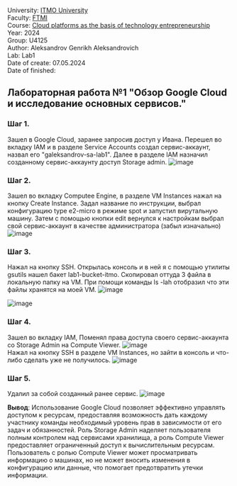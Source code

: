 University: [ITMO University](https://itmo.ru/ru/) \
Faculty: [FTMI](https://ftmi.itmo.ru) \
Course: [Cloud platforms as the basis of technology entrepreneurship](https://itmo-ict-faculty.github.io/cloud-platforms-as-the-basis-of-technology-entrepreneurship/) \
Year: 2024 \
Group: U4125 \
Author: Aleksandrov Genrikh Aleksandrovich \
Lab: Lab1 \
Date of create: 07.05.2024 \
Date of finished: 

## Лабораторная работа №1 "Обзор Google Cloud и исследование основных сервисов."
### Шаг 1.
Зашел в Google Cloud, заранее запросив доступ у Ивана. Перешел во вкладку IAM и в разделе Service Accounts создал сервис-аккаунт, назвал его "galeksandrov-sa-lab1". Далее в разделе IAM назначил созданному сервис-аккаунту доступ Storage admin.
![image](https://github.com/genrikhlamar/2023_2024-cloud-platforms-as-the-basis-of-technology-entrepreneurship-u4125-aleksandrov_g_a/assets/164926677/e1bc01ed-fde4-448c-b4aa-88a0d928b4ea)

### Шаг 2.
Зашел во вкладку Computee Engine, в разделе VM Instances нажал на кнопку Create Instance. Задал название по инструкции, выбрал конфигурацию type e2-micro в режиме spot и запустил вирутальную машину. Затем с помощью кнопки edit вернулся к настройкам выбрал свой сервис-аккаунт в качестве администратора (забыл изначально)
![image](https://github.com/genrikhlamar/2023_2024-cloud-platforms-as-the-basis-of-technology-entrepreneurship-u4125-aleksandrov_g_a/assets/164926677/34182ccb-d428-41ff-8c19-8ef2e2724d74)

### Шаг 3.
Нажал на кнопку SSH. Открылась консоль и в ней я с помощью утилиты gsutils нашел бакет lab1-bucket-itmo. Скопировал оттуда 3 файла в локальную папку на VM. 
При помощи команды ls -lah отобразил что эти файлы хранятся на моей VM.
![image](https://github.com/genrikhlamar/2023_2024-cloud-platforms-as-the-basis-of-technology-entrepreneurship-u4125-aleksandrov_g_a/assets/164926677/865356e9-1cf8-42ed-8fc0-9ede6874fd43)

![image](https://github.com/genrikhlamar/2023_2024-cloud-platforms-as-the-basis-of-technology-entrepreneurship-u4125-aleksandrov_g_a/assets/164926677/205eaf60-a2fd-4be8-b039-cb1036ab1243)

### Шаг 4.
Зашел во вкладку IAM, Поменял права доступа своего сервис-аккаунта со Storage Admin на Compute Viewer. 
![image](https://github.com/genrikhlamar/2023_2024-cloud-platforms-as-the-basis-of-technology-entrepreneurship-u4125-aleksandrov_g_a/assets/164926677/865e07a9-057c-4e09-b625-4d172b2e4335) \
Нажал на кнопку SSH в разделе VM Instances, но зайти в консоль и что-либо сделать уже не получилось.
![image](https://github.com/genrikhlamar/2023_2024-cloud-platforms-as-the-basis-of-technology-entrepreneurship-u4125-aleksandrov_g_a/assets/164926677/ef96fe93-f606-4600-8777-316d2c10bd85) 

### Шаг 5.
Удалил за собой созданный ранее сервис.
![image](https://github.com/genrikhlamar/2023_2024-cloud-platforms-as-the-basis-of-technology-entrepreneurship-u4125-aleksandrov_g_a/assets/164926677/81f79591-7444-4ce7-bae1-18e80fa89880)

**Вывод**: Использование Google Cloud позволяет эффективно управлять доступом к ресурсам, предоставляя возможность дать каждому участнику команды необходимый уровень прав в зависимости от его задач и обязанностей. Роль Storage Admin наделяет пользователя полным контролем над сервисами хранилища, а роль Compute Viewer предоставляет ограниченный доступ к вычислительным ресурсам. Пользователь с ролью Compute Viewer может просматривать информацию о машинах, но не может вносить изменения в конфигурацию или данные, что помогает предотвратить утечки информации.
